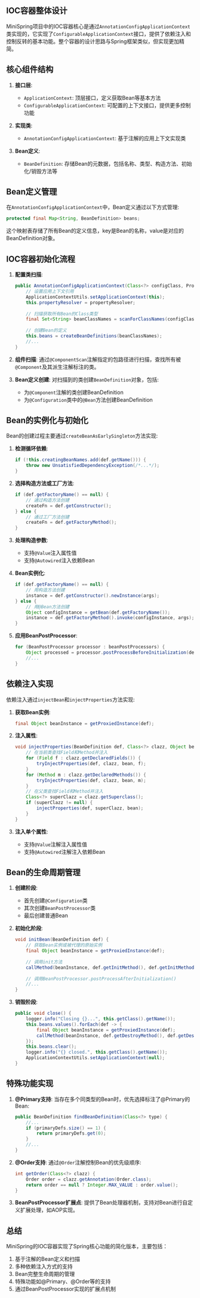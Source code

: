 
## IOC容器整体设计

MiniSpring项目中的IOC容器核心是通过`AnnotationConfigApplicationContext`类实现的，它实现了`ConfigurableApplicationContext`接口，提供了依赖注入和控制反转的基本功能。整个容器的设计思路与Spring框架类似，但实现更加精简。

## 核心组件结构

1. **接口层**:
   - `ApplicationContext`: 顶层接口，定义获取Bean等基本方法
   - `ConfigurableApplicationContext`: 可配置的上下文接口，提供更多控制功能

2. **实现类**:
   - `AnnotationConfigApplicationContext`: 基于注解的应用上下文实现类

3. **Bean定义**:
   - `BeanDefinition`: 存储Bean的元数据，包括名称、类型、构造方法、初始化/销毁方法等

## Bean定义管理

在`AnnotationConfigApplicationContext`中，Bean定义通过以下方式管理:

```java
protected final Map<String, BeanDefinition> beans;
```

这个映射表存储了所有Bean的定义信息，key是Bean的名称，value是对应的BeanDefinition对象。

## IOC容器初始化流程

1. **配置类扫描**:
   ```java
   public AnnotationConfigApplicationContext(Class<?> configClass, PropertyResolver propertyResolver) {
       // 设置应用上下文引用
       ApplicationContextUtils.setApplicationContext(this);
       this.propertyResolver = propertyResolver;
       
       // 扫描获取所有Bean的Class类型
       final Set<String> beanClassNames = scanForClassNames(configClass);
       
       // 创建Bean的定义
       this.beans = createBeanDefinitions(beanClassNames);
       //...
   }
   ```

2. **组件扫描**:
   通过`@ComponentScan`注解指定的包路径进行扫描，查找所有被`@Component`及其派生注解标注的类。

3. **Bean定义创建**:
   对扫描到的类创建`BeanDefinition`对象，包括:
   - 为`@Component`注解的类创建BeanDefinition
   - 为`@Configuration`类中的`@Bean`方法创建BeanDefinition

## Bean的实例化与初始化

Bean的创建过程主要通过`createBeanAsEarlySingleton`方法实现:

1. **检测循环依赖**:
   ```java
   if (!this.creatingBeanNames.add(def.getName())) {
       throw new UnsatisfiedDependencyException(/*...*/);
   }
   ```

2. **选择构造方法或工厂方法**:
   ```java
   if (def.getFactoryName() == null) {
       // 通过构造方法创建
       createFn = def.getConstructor();
   } else {
       // 通过工厂方法创建
       createFn = def.getFactoryMethod();
   }
   ```

3. **处理构造参数**:
   - 支持`@Value`注入属性值
   - 支持`@Autowired`注入依赖Bean

4. **Bean实例化**:
   ```java
   if (def.getFactoryName() == null) {
       // 用构造方法创建
       instance = def.getConstructor().newInstance(args);
   } else {
       // 用@Bean方法创建
       Object configInstance = getBean(def.getFactoryName());
       instance = def.getFactoryMethod().invoke(configInstance, args);
   }
   ```

5. **应用BeanPostProcessor**:
   ```java
   for (BeanPostProcessor processor : beanPostProcessors) {
       Object processed = processor.postProcessBeforeInitialization(def.getInstance(), def.getName());
       //...
   }
   ```

## 依赖注入实现

依赖注入通过`injectBean`和`injectProperties`方法实现:

1. **获取Bean实例**:
   ```java
   final Object beanInstance = getProxiedInstance(def);
   ```

2. **注入属性**:
   ```java
   void injectProperties(BeanDefinition def, Class<?> clazz, Object bean) {
       // 在当前类查找Field和Method并注入
       for (Field f : clazz.getDeclaredFields()) {
           tryInjectProperties(def, clazz, bean, f);
       }
       for (Method m : clazz.getDeclaredMethods()) {
           tryInjectProperties(def, clazz, bean, m);
       }
       // 在父类查找Field和Method并注入
       Class<?> superClazz = clazz.getSuperclass();
       if (superClazz != null) {
           injectProperties(def, superClazz, bean);
       }
   }
   ```

3. **注入单个属性**:
   - 支持`@Value`注解注入属性值 
   - 支持`@Autowired`注解注入依赖Bean

## Bean的生命周期管理

1. **创建阶段**:
   - 首先创建`@Configuration`类
   - 其次创建`BeanPostProcessor`类
   - 最后创建普通Bean

2. **初始化阶段**:
   ```java
   void initBean(BeanDefinition def) {
       // 获取Bean实例或被代理的原始实例
       final Object beanInstance = getProxiedInstance(def);
       
       // 调用init方法
       callMethod(beanInstance, def.getInitMethod(), def.getInitMethodName());
       
       // 调用BeanPostProcessor.postProcessAfterInitialization()
       //...
   }
   ```

3. **销毁阶段**:
   ```java
   public void close() {
       logger.info("Closing {}...", this.getClass().getName());
       this.beans.values().forEach(def -> {
           final Object beanInstance = getProxiedInstance(def);
           callMethod(beanInstance, def.getDestroyMethod(), def.getDestroyMethodName());
       });
       this.beans.clear();
       logger.info("{} closed.", this.getClass().getName());
       ApplicationContextUtils.setApplicationContext(null);
   }
   ```

## 特殊功能实现

1. **@Primary支持**:
   当存在多个同类型的Bean时，优先选择标注了@Primary的Bean:
   ```java
   public BeanDefinition findBeanDefinition(Class<?> type) {
       //...
       if (primaryDefs.size() == 1) {
           return primaryDefs.get(0);
       }
       //...
   }
   ```

2. **@Order支持**:
   通过`@Order`注解控制Bean的优先级顺序:
   ```java
   int getOrder(Class<?> clazz) {
       Order order = clazz.getAnnotation(Order.class);
       return order == null ? Integer.MAX_VALUE : order.value();
   }
   ```

3. **BeanPostProcessor扩展点**:
   提供了Bean处理器机制，支持对Bean进行自定义扩展处理，如AOP实现。

## 总结

MiniSpring的IOC容器实现了Spring核心功能的简化版本，主要包括：
1. 基于注解的Bean定义和扫描
2. 多种依赖注入方式的支持
3. Bean完整生命周期的管理
4. 特殊功能如@Primary、@Order等的支持
5. 通过BeanPostProcessor实现的扩展点机制

